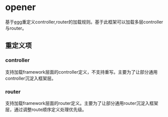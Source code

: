 # opener

基于[egg](https://github.com/eggjs/egg)重定义controller,router的加载规则。基于此框架可以加载多层controller与router。

## 重定义项

### controller

支持加载framework层面的controller定义，不支持重写。主要为了让部分通用controller沉淀入框架层。

### router

支持加载framework层面的router定义。主要为了让部分通用router沉淀入框架层，通过调整route顺序定义处理优先级。
